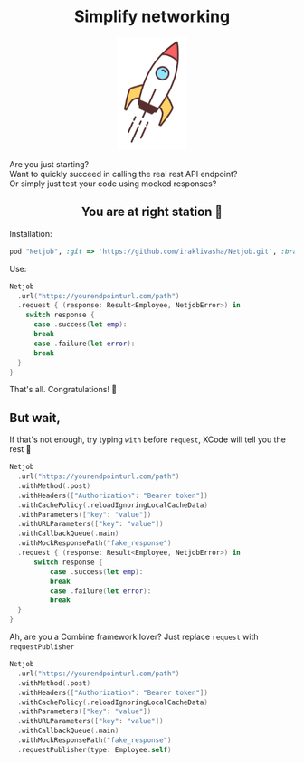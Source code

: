 <h1 align="center"> Simplify networking </h1>
<p align="center">
  <img height="200" src="https://github.com/iraklivasha/Netjob/blob/main/Resources/rocket.png">
</p>

Are you just starting? <br/>
Want to quickly succeed in calling the real rest API endpoint? <br/>
Or simply just test your code using mocked responses? <br/>

<h2 align="center"> You are at right station 🚃 </h2>

Installation: 

```ruby
pod "Netjob", :git => 'https://github.com/iraklivasha/Netjob.git', :branch => 'main'
```

Use:

```swift
Netjob
  .url("https://yourendpointurl.com/path")
  .request { (response: Result<Employee, NetjobError>) in
    switch response {
      case .success(let emp):
      break
      case .failure(let error):
      break
  }
}
```

That's all. Congratulations! 🥂

<h2>But wait, </h2>

If that's not enough, try typing `with` before `request`, XCode will tell you the rest 🤩

```swift
Netjob
  .url("https://yourendpointurl.com/path")
  .withMethod(.post)
  .withHeaders(["Authorization": "Bearer token"])
  .withCachePolicy(.reloadIgnoringLocalCacheData)
  .withParameters(["key": "value"])
  .withURLParameters(["key": "value"])
  .withCallbackQueue(.main)
  .withMockResponsePath("fake_response")
  .request { (response: Result<Employee, NetjobError>) in
      switch response {
          case .success(let emp):
          break
          case .failure(let error):
          break
  }
}
``` 

Ah, are you a Combine framework lover? 
Just replace `request` with `requestPublisher`

```swift
Netjob
  .url("https://yourendpointurl.com/path")
  .withMethod(.post)
  .withHeaders(["Authorization": "Bearer token"])
  .withCachePolicy(.reloadIgnoringLocalCacheData)
  .withParameters(["key": "value"])
  .withURLParameters(["key": "value"])
  .withCallbackQueue(.main)
  .withMockResponsePath("fake_response")
  .requestPublisher(type: Employee.self)
``` 

